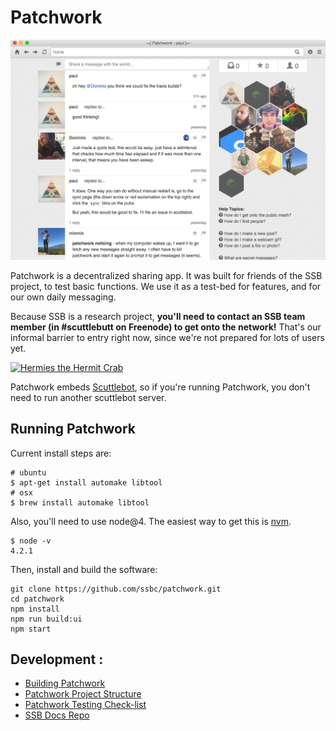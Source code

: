 # Patchwork

![screenshot](./screenshot.png)

Patchwork is a decentralized sharing app.
It was built for friends of the SSB project, to test basic functions.
We use it as a test-bed for features, and for our own daily messaging.

Because SSB is a research project, **you'll need to contact an SSB team member (in #scuttlebutt on Freenode) to get onto the network!**
That's our informal barrier to entry right now, since we're not prepared for lots of users yet.

[![Hermies the Hermit Crab](https://avatars2.githubusercontent.com/u/10190339?v=3&s=200)](https://github.com/ssbc/scuttlebot)

Patchwork embeds [Scuttlebot](https://github.com/ssbc/scuttlebot), so if you're running Patchwork, you don't need to run another scuttlebot server.


## Running Patchwork

Current install steps are:

```
# ubuntu
$ apt-get install automake libtool
# osx
$ brew install automake libtool
```

Also, you'll need to use node@4.
The easiest way to get this is [nvm](https://github.com/creationix/nvm).

```
$ node -v
4.2.1
```

Then, install and build the software:

```
git clone https://github.com/ssbc/patchwork.git
cd patchwork
npm install
npm run build:ui
npm start
```


## Development : 

- [Building Patchwork](./docs/BUILDING.md)
- [Patchwork Project Structure](./docs/PROJECT-STRUCTURE.md)
- [Patchwork Testing Check-list](./docs/TESTING.md)
- [SSB Docs Repo](https://github.com/ssbc/docs)